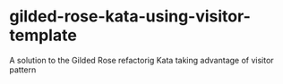 # gilded-rose-kata-using-visitor-template
A solution to the Gilded Rose refactorig Kata taking advantage of visitor pattern
